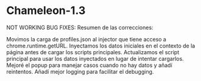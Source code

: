 # Chameleon-1.3
NOT WORKING
BUG FIXES:
Resumen de las correcciones:

Movimos la carga de profiles.json al injector que tiene acceso a chrome.runtime.getURL.
Inyectamos los datos iniciales en el contexto de la página antes de cargar los scripts principales.
Actualizamos el script principal para usar los datos inyectados en lugar de intentar cargarlos.
Mejoré el popup para manejar casos cuando no hay datos y añadí reintentos.
Añadí mejor logging para facilitar el debugging.
